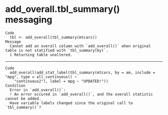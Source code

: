 # add_overall.tbl_summary() messaging

    Code
      tbl <- add_overall(tbl_summary(mtcars))
    Message
      Cannot add an overall column with `add_overall()` when original table is not statified with `tbl_summary(by)`.
      i Returning table unaltered.

---

    Code
      add_overall(add_stat_label(tbl_summary(mtcars, by = am, include = "mpg", type = all_continuous() ~
        "continuous2"), label = mpg ~ "UPDATED!"))
    Condition
      Error in `add_overall()`:
      ! An error occured in `add_overall()`, and the overall statistic cannot be added.
      Have variable labels changed since the original call to `tbl_summary()`?

